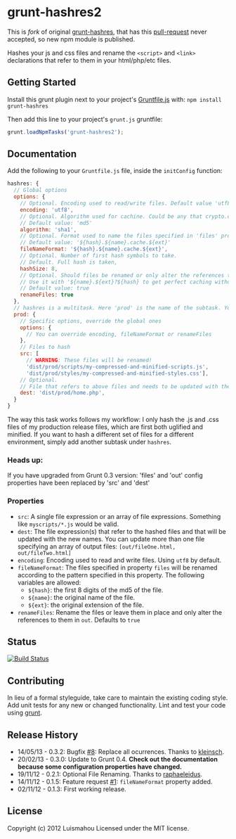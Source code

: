 # grunt-hashres2

This is *fork* of original [grunt-hashres](https://github.com/Luismahou/grunt-hashres), that has this [pull-request](https://github.com/Luismahou/grunt-hashres/pull/9) never accepted, so new npm module is published.

Hashes your js and css files and rename the ```<script>``` and ```<link>``` declarations that refer to them in your html/php/etc files.

## Getting Started
Install this grunt plugin next to your project's [Gruntfile.js][getting_started] with: `npm install grunt-hashres`

Then add this line to your project's `grunt.js` gruntfile:

```js
grunt.loadNpmTasks('grunt-hashres2');
```

[grunt]: http://gruntjs.com/
[getting_started]: https://github.com/gruntjs/grunt/blob/master/docs/getting_started.md

## Documentation
Add the following to your ```Gruntfile.js``` file, inside the ```initConfig``` function:

```js
hashres: {
  // Global options
  options: {
    // Optional. Encoding used to read/write files. Default value 'utf8'
    encoding: 'utf8',
    // Optional. Algorithm used for cachine. Could be any that crypto.createHash() function supports.
    // Default value: 'md5'
    algorithm: 'sha1',
    // Optional. Format used to name the files specified in 'files' property.
    // Default value: '${hash}.${name}.cache.${ext}'
    fileNameFormat: '${hash}.${name}.cache.${ext}',
    // Optional. Number of first hash symbols to take.
    // Default. Full hash is taken,
    hashSize: 8,
    // Optional. Should files be renamed or only alter the references to the files
    // Use it with '${name}.${ext}?${hash} to get perfect caching without renaming your files
    // Default value: true
    renameFiles: true
  },
  // hashres is a multitask. Here 'prod' is the name of the subtask. You can have as many as you want.
  prod: {
    // Specific options, override the global ones
    options: {
      // You can override encoding, fileNameFormat or renameFiles
    },
    // Files to hash
    src: [
      // WARNING: These files will be renamed!
      'dist/prod/scripts/my-compressed-and-minified-scripts.js',
      'dist/prod/styles/my-compressed-and-minified-styles.css'],
    // Optional.
    // File that refers to above files and needs to be updated with the hashed name
    dest: 'dist/prod/home.php',
  }
}
```

The way this task works follows my workflow: I only hash the .js and .css files of my production release files,
which are first both uglified and minified.
If you want to hash a different set of files for a different environment,
simply add another subtask under ```hashres```.

### Heads up:
If you have upgraded from Grunt 0.3 version: 'files' and 'out' config properties have been replaced by 'src' and 'dest'

### Properties
* ```src```: A single file expression or an array of file expressions.
Something like ```myscripts/*.js``` would be valid.
* ```dest```: The file expression(s) that refer to the hashed files and that will be updated with the new names.
You can update more than one file specifying an array of output files: ```[out/fileOne.html, out/fileTwo.html]```
* ```encoding```: Encoding used to read and write files. Using ```utf8``` by default.
* ```fileNameFormat```: The files specified in property ```files``` will be renamed
according to the pattern specified in this property. The following variables are allowed:
  * ```${hash}```: the first 8 digits of the md5 of the file.
  * ```${name}```: the original name of the file.
  * ```${ext}```: the original extension of the file.
* ```renameFiles```: Rename the files or leave them in place and only alter the references to them in ```out```. Defaults to ```true```

## Status
[![Build Status](https://api.travis-ci.org/Luismahou/grunt-hashres.png)](https://travis-ci.org/Luismahou/grunt-hashres)

## Contributing
In lieu of a formal styleguide, take care to maintain the existing coding style.
Add unit tests for any new or changed functionality. Lint and test your code using [grunt][grunt].

## Release History
* 14/05/13 - 0.3.2: Bugfix [#8](https://github.com/Luismahou/grunt-hashres/pull/8): Replace all ocurrences. Thanks to [kleinsch](https://github.com/kleinsch).
* 20/02/13 - 0.3.0: Update to Grunt 0.4. **Check out the documentation because some configuration properties have changed.**
* 19/11/12 - 0.2.1: Optional File Renaming. Thanks to [raphaeleidus](https://github.com/raphaeleidus).
* 14/11/12 - 0.1.5: Feature request [#1](https://github.com/Luismahou/grunt-hashres/issues/1): ```fileNameFormat``` property added.
* 02/11/12 - 0.1.3: First working release.

## License
Copyright (c) 2012 Luismahou
Licensed under the MIT license.
